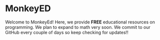# MonkeyED

Welcome to MonkeyEd! Here, we provide <b>FREE</b> educational resources on programming. We plan to expand to math very soon. We commit to our GitHub every couple of days so keep checking for updates!!
